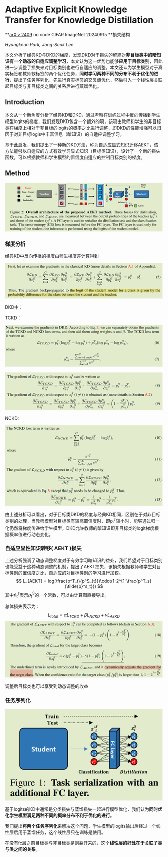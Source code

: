 # Adaptive Explicit Knowledge Transfer for Knowledge Distillation

**[arXiv 2409](https://arxiv.org/abs/2409.01679)	no code	CIFAR ImageNet	20240915	**损失结构

*Hyungkeun Park, Jong-Seok Lee*

本文分析了经典KD与DKD的梯度，发现DKD对于损失的解耦对**非目标类中的暗知识有一个动态的自适应调整学习**，本文认为这一优势也能够**应用于目标类别**，因此进一步调整了损失来对目标类别也进行自适应的调整。本文还认为学生模型对于真实标签和教师软标签的两个优化任务，**同时学习两种不同的分布不利于优化的进行**，提出了任务序列化，先进行真实标签的交叉熵优化，然后引入一个线性层关联起目标类与非目标类之间的关系后进行蒸馏优化。

## Introduction

本文从一个新角度分析了经典KD和DKD，通过考察在训练过程中反向传播到学生模型logits的梯度，我们发现DKD包含一个额外的项，该项由教师和学生的非目标类在梯度上相对于非目标的logits的概率之比进行调整，即DKD的性能增强可以归因于对非目标logis中丰富信息（暗知识）的自适应调整学习。

基于此启发，我们提出了一种新的KD方法，称为自适应显式知识迁移AEKT，该方法能够以自适应的方式有效学习显式知识（目标类知识），设计了一个新的损失函数，可以根据教师和学生模型的置信度自适应的控制目标类别的梯度。

## Method

![image-20240915140707539](imgs/image-20240915140707539.png)

### 梯度分析

经典KD中反向传播的梯度由师生梯度差计算得到

![image-20240915133028654](imgs/image-20240915133028654.png)

DKD中：

TCKD：

![image-20240915133204136](imgs/image-20240915133204136.png)

![image-20240915133300569](imgs/image-20240915133300569.png)

NCKD:

![image-20240915133344133](imgs/image-20240915133344133.png)

由上述分析可以看出，对于目标类DKD的梯度与经典KD相同，区别在于对非目标类别的处理，当教师模型对目标类有较高置信度时，即$p^T_i$较小时，能够通过归一化仍然将梯度传递给学生模型，DKD允许教师的暗知识即非目标类的logit梯度根据概率值进行动态变化。

### 自适应显性知识转移( AEKT )损失

上述分析强调了动态调整梯度对于有效学习暗知识的益处，我们希望对于目标类别也能受益于这种动态调整的机制，提出了AEKT损失，该损失根据教师和学生对目标类别的置信度之比，自适应的对目标类别的学习进行加权。
$$
L_{AEKT} = log(\frac{p^T_t}{p^S_{t}})\cdot(1-2^{1-\frac{p^T_s}{\tilde{p}^s_t}})
$$
其中$\tilde{p}^s_t$表示$p^S_t$的一个常数，可以由计算图直接导出。

总体损失表示为：
$$
L_{total} = \alpha L_{TCKD} + \beta L_{NCKD} + \gamma L_{AEKD}
$$
![image-20240915140350515](imgs/image-20240915140350515.png)

调整后目标类也可以享受到动态调整的收益

### 任务序列化



![image-20240915140801841](imgs/image-20240915140801841.png)

基于logits的KD中通常是分类损失与蒸馏损失一起进行模型优化，我们认为**同时优化学生模型满足两种不同的概率分布不利于优化的进行**。

我们提出**将两个任务序列化**来解决这个问题，学生模型的logits输出后经过一个线性层后用于蒸馏任务，这个线性层只在训练是使用。

在没有fc层之前目标类与非目标类是割裂开来的，这个**线性层的好处在于关联了类与类之间的关系**。